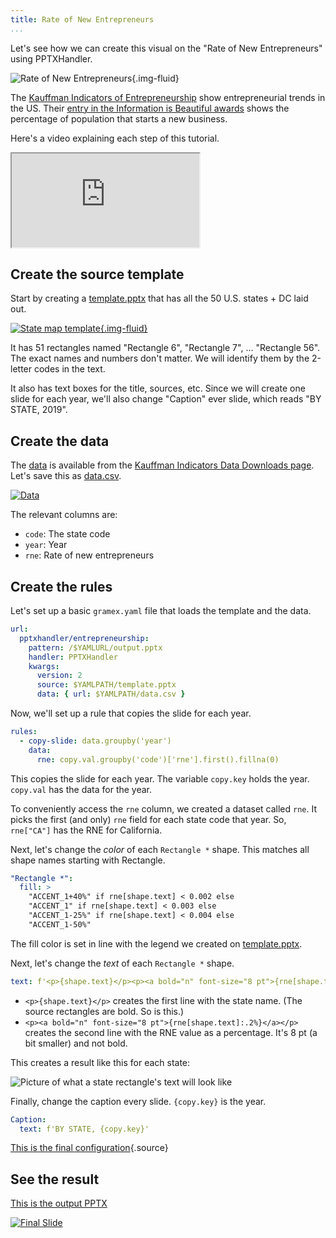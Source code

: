 ```yaml
---
title: Rate of New Entrepreneurs
...
```


Let's see how we can create this visual on the "Rate of New Entrepreneurs" using PPTXHandler.

![Rate of New Entrepreneurs](kauffman-indicators-chart.png){.img-fluid}

The [Kauffman Indicators of Entrepreneurship](https://indicators.kauffman.org/) show
entrepreneurial trends in the US. Their [entry in the Information is Beautiful
awards](https://www.informationisbeautifulawards.com/showcase/4296-kauffman-indicators-of-entrepreneurship)
shows the percentage of population that starts a new business.

Here's a video explaining each step of this tutorial.

<div class="ratio ratio-16x9">
  <iframe src="https://www.youtube.com/embed/tHaMc_Rraic" allowfullscreen></iframe>
</div>

## Create the source template

Start by creating a [template.pptx](template.pptx) that has all the 50 U.S. states + DC laid out.

[![State map template](template.png){.img-fluid}](template.pptx)

It has 51 rectangles named "Rectangle 6", "Rectangle 7", ... "Rectangle 56". The exact names and
numbers don't matter. We will identify them by the 2-letter codes in the text.

It also has text boxes for the title, sources, etc. Since we will create one slide for each year,
we'll also change "Caption" ever slide, which reads "BY STATE, 2019".

## Create the data

The [data][data] is available from the [Kauffman Indicators Data Downloads page][downloads]. Let's
save this as [data.csv](data.csv).

[![Data](data.png)](data.csv)

The relevant columns are:

- `code`: The state code
- `year`: Year
- `rne`: Rate of new entrepreneurs

## Create the rules

Let's set up a basic `gramex.yaml` file that loads the template and the data.

```yaml
url:
  pptxhandler/entrepreneurship:
    pattern: /$YAMLURL/output.pptx
    handler: PPTXHandler
    kwargs:
      version: 2
      source: $YAMLPATH/template.pptx
      data: { url: $YAMLPATH/data.csv }
```

Now, we'll set up a rule that copies the slide for each year.

```yaml
rules:
  - copy-slide: data.groupby('year')
    data:
      rne: copy.val.groupby('code')['rne'].first().fillna(0)
```

This copies the slide for each year. The variable `copy.key` holds the year. `copy.val` has the data for the year.

To conveniently access the `rne` column, we created a dataset called `rne`. It picks the first (and
only) `rne` field for each state code that year. So, `rne["CA"]` has the RNE for California.

Next, let's change the _color_ of each `Rectangle *` shape. This matches all shape names starting
with Rectangle.

```yaml
"Rectangle *":
  fill: >
    "ACCENT_1+40%" if rne[shape.text] < 0.002 else
    "ACCENT_1" if rne[shape.text] < 0.003 else
    "ACCENT_1-25%" if rne[shape.text] < 0.004 else
    "ACCENT_1-50%"
```

The fill color is set in line with the legend we created on [template.pptx](template.pptx).

Next, let's change the _text_ of each `Rectangle *` shape.

```yaml
text: f'<p>{shape.text}</p><p><a bold="n" font-size="8 pt">{rne[shape.text]:.2%}</a></p>'
```

- `<p>{shape.text}</p>` creates the first line with the state name. (The source rectangles are bold. So is this.)
- `<p><a bold="n" font-size="8 pt">{rne[shape.text]:.2%}</a></p>` creates the second line with the
  RNE value as a percentage. It's 8 pt (a bit smaller) and not bold.

This creates a result like this for each state:

![Picture of what a state rectangle's text will look like](state-shape.png)

Finally, change the caption every slide. `{copy.key}` is the year.

```yaml
Caption:
  text: f'BY STATE, {copy.key}'
```

[This is the final configuration](gramex.yaml.source){.source}

[data]: https://indicators.kauffman.org/wp-content/uploads/sites/2/2020/05/Kauffman-Indicators-of-Early-stage-Entrepreneurship-%E2%80%93-Data-2019.csv
[downloads]: https://indicators.kauffman.org/data-downloads

## See the result

[This is the output PPTX](output.pptx)

[![Final Slide](output.svg)](output.pptx)
